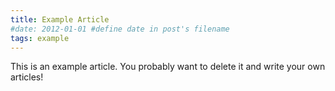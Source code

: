 ```yaml
---
title: Example Article
#date: 2012-01-01 #define date in post's filename
tags: example
---
```


This is an example article. You probably want to delete it and write your own articles!
